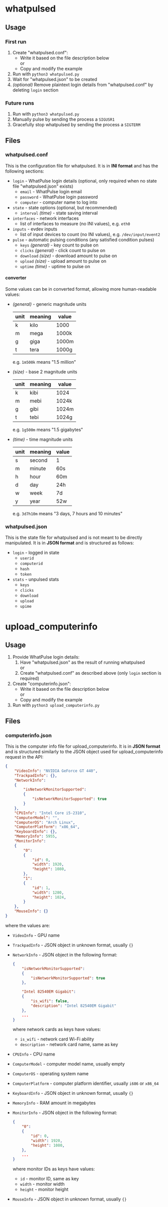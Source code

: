 # whatpulsed

## Usage

### First run

1. Create "whatpulsed.conf":
    * Write it based on the file description below  
      or
    * Copy and modify the example
2. Run with `python3 whatpulsed.py`
3. Wait for "whatpulsed.json" to be created
4. *(optional)* Remove plaintext login details from "whatpulsed.conf" by deleting `login` section

### Future runs

1. Run with `python3 whatpulsed.py`
2. Manually pulse by sending the process a `SIGUSR1`
3. Gracefully stop whatpulsed by sending the process a `SIGTERM`

## Files

### whatpulsed.conf

This is the configuration file for whatpulsed. It is in **INI format** and has the following sections:

* `login` - WhatPulse login details (optional, only required when no state file "whatpulsed.json" exists)
    - `email` - WhatPulse login email
    - `password` - WhatPulse login password
    - `computer` - computer name to log into
* `state` - state options (optional, but recommended)
    - `interval` *(time)* - state saving interval
* `interfaces` - network interfaces
    - list of interfaces to measure (no INI values), e.g. `eth0`
* `inputs` - evdev inputs
    - list of input devices to count (no INI values), e.g. `/dev/input/event2`
* `pulse` - automatic pulsing conditions (any satisfied condition pulses)
    - `keys` *(general)* - key count to pulse on
    - `clicks` *(general)* - click count to pulse on
    - `download` *(size)* - download amount to pulse on
    - `upload` *(size)* - upload amount to pulse on
    - `uptime` *(time)* - uptime to pulse on

#### converter

Some values can be in converted format, allowing more human-readable values:
* *(general)* - generic magnitude units

    | unit | meaning | value |
    | ---- | ------- | ----- |
    | k    | kilo    | 1000  |
    | m    | mega    | 1000k |
    | g    | giga    | 1000m |
    | t    | tera    | 1000g |
    e.g. `1m500k` means "1.5 million"
* *(size)* - base 2 magnitude units

    | unit | meaning | value |
    | ---- | ------- | ----- |
    | k    | kibi    | 1024  |
    | m    | mebi    | 1024k |
    | g    | gibi    | 1024m |
    | t    | tebi    | 1024g |
    e.g. `1g500m` means "1.5 gigabytes"
* *(time)* - time magnitude units

    | unit | meaning | value |
    | ---- | ------- | ----- |
    | s    | second  | 1     |
    | m    | minute  | 60s   |
    | h    | hour    | 60m   |
    | d    | day     | 24h   |
    | w    | week    | 7d    |
    | y    | year    | 52w   |
    e.g. `3d7h10m` means "3 days, 7 hours and 10 minutes"

### whatpulsed.json

This is the state file for whatpulsed and is not meant to be directly manipulated. It is in **JSON format** and is structured as follows:
* `login` - logged in state
    - `userid`
    - `computerid`
    - `hash`
    - `token`
* `stats` - unpulsed stats
    - `keys`
    - `clicks`
    - `download`
    - `upload`
    - `upime`

# upload_computerinfo

## Usage

1. Provide WhatPulse login details:
    1. Have "whatpulsed.json" as the result of running whatpulsed  
       or
    2. Create "whatpulsed.conf" as described above (only `login` section is required)
2. Create "computerinfo.json":
    * Write it based on the file description below  
      or
    * Copy and modify the example
3. Run with `python3 upload_computerinfo.py`

## Files

### computerinfo.json

This is the computer info file for upload_computerinfo. It is in **JSON format** and is structured similarly to the JSON object used for upload_computerinfo request in the API:
```json
{
    "VideoInfo": "NVIDIA GeForce GT 440",
    "TrackpadInfo": {},
    "NetworkInfo":
    {
        "isNetworkMonitorSupported":
        {
            "isNetworkMonitorSupported": true
        }
    },
    "CPUInfo": "Intel Core i5-2310",
    "ComputerModel": "",
    "ComputerOS": "Arch Linux",
    "ComputerPlatform": "x86_64",
    "KeyboardInfo": {},
    "MemoryInfo": 5955,
    "MonitorInfo":
    {
        "0":
        {
            "id": 0,
            "width": 1920,
            "height": 1080,
        },
        "1":
        {
            "id": 1,
            "width": 1280,
            "height": 1024,
        }
    },
    "MouseInfo": {}
}
```
where the values are:
* `VideoInfo` - GPU name
* `TrackpadInfo` - JSON object in unknown format, usually `{}`
* `NetworkInfo` - JSON object in the following format:

    ```json
    {
        "isNetworkMonitorSupported":
        {
            "isNetworkMonitorSupported": true
        },

        "Intel 82540EM Gigabit":
        {
            "is_wifi": false,
            "description": "Intel 82540EM Gigabit"
        },
        ...
    }
    ```
    where network cards as keys have values:
    - `is_wifi` - network card Wi-Fi ability
    - `description` - network card name, same as key
* `CPUInfo` - CPU name
* `ComputerModel` - computer model name, usually empty
* `ComputerOS` - operating system name
* `ComputerPlatform` - computer platform identifier, usually `i686` or `x86_64`
* `KeyboardInfo` - JSON object in unknown format, usually `{}`
* `MemoryInfo` - RAM amount in megabytes
* `MonitorInfo` - JSON object in the following format:

    ```json
    {
        "0":
        {
            "id": 0,
            "width": 1920,
            "height": 1080,
        },
        ...
    }
    ```
    where monitor IDs as keys have values:
    - `id` - monitor ID, same as key
    - `width` - monitor width
    - `height` - monitor height
* `MouseInfo` - JSON object in unknown format, usually `{}`
